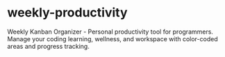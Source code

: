 # weekly-productivity
Weekly Kanban Organizer - Personal productivity tool for programmers. Manage your coding learning, wellness, and workspace with color-coded areas and progress tracking.
